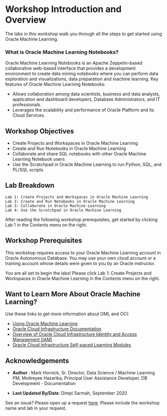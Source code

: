 # Workshop Introduction and Overview

The labs in this workshop walk you through all the steps to get started using Oracle Machine Learning.

### What is Oracle Machine Learning Notebooks?

Oracle Machine Learning Notebooks is an Apache Zeppelin-based collaborative web-based interface that provides a development environment to create data mining notebooks where you can perform data exploration and visualizations, data preparation and machine learning.
Key features of Oracle Machine Learning Notebooks:

* Allows collaboration among data scientists, business and data analysts, application and dashboard developers, Database Administrators, and IT professionals.
* Leverages the scalability and performance of Oracle Platform and its Cloud Services.

## Workshop Objectives


* Create Projects and Workspaces in Oracle Machine Learning
* Create and Run Notebooks in Oracle Machine Learning
* Collaborate and share SQL notebooks with other Oracle Machine Learning Notebook users
* Use the Scratchpad in Oracle Machine Learning to run Python, SQL, and PL/SQL scripts

## Lab Breakdown

    Lab 1: Create Projects and Workspaces in Oracle Machine Learning
    Lab 2: Create and Run Notebooks in Oracle Machine Learning
    Lab 3: Collaborate in Oracle Machine Learning
    Lab 4: Use the Scratchpad in Oracle Machine Learning

After reading the following workshop prerequisites, get started by clicking Lab 1 in the Contents menu on the right.

## Workshop Prerequisites

This workshop requires access to your Oracle Machine Learning account in Oracle Autonomous Database. You may use your own cloud account or a training account whose details were given to you by an Oracle instructor.

You are all set to begin the labs! Please click Lab 1: Create Projects and Workspaces in Oracle Machine Learning in the Contents menu on the right.

## Want to Learn More About Oracle Machine Learning?

Use these links to get more information about OML and OCI:

* [Using Oracle Machine Learning](https://docs.oracle.com/en/cloud/paas/autonomous-data-warehouse-cloud/omlug/index.html)
* [Oracle Cloud Infrastructure Documentation](https://docs.cloud.oracle.com/iaas/Content/GSG/Reference/gettingstartedwithPaaS.htm)
* [Overview of Oracle Cloud Infrastructure Identity and Access Management (IAM)](https://docs.cloud.oracle.com/en-us/iaas/Content/Identity/Concepts/overview.htm)
* [Oracle Cloud Infrastructure Self-paced Learning Modules](https://www.oracle.com/cloud/iaas/training/foundations.html)


## Acknowledgements

* **Author** : Mark Hornick, Sr. Director, Data Science / Machine Learning PM, Moitreyee Hazarika, Principal User Assistance Developer, DB Development - Documentation

* **Last Updated By/Date**: Dimpi Sarmah, September 2020

See an issue?  Please open up a request [here](https://github.com/oracle/learning-library/issues). Please include the workshop name and lab in your request.
